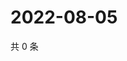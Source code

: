 # 2022-08-05

共 0 条

<!-- BEGIN WEIBO -->
<!-- 最后更新时间 Fri Aug 05 2022 13:31:05 GMT+0800 (China Standard Time) -->

<!-- END WEIBO -->

